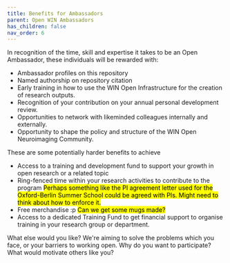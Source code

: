 ```yaml
---
title: Benefits for Ambassadors
parent: Open WIN Ambassadors
has_children: false
nav_order: 6
---
```


In recognition of the time, skill and expertise it takes to be an Open Ambassador, these individuals will be rewarded with:
- Ambassador profiles on this repository
- Named authorship on repository citation
- Early training in how to use the WIN Open Infrastructure for the creation of research outputs.
- Recognition of your contribution on your annual personal development review.
- Opportunities to network with likeminded colleagues internally and externally.
- Opportunity to shape the policy and structure of the WIN Open Neuroimaging Community.

These are some potentially harder benefits to achieve
- Access to a training and development fund to support your growth in open research or a related topic
- Ring-fenced time within your research activities to contribute to the program <mark>Perhaps something like the  PI agreement letter used for the Oxford-Berlin Summer School could be agreed with PIs. Might need to think about how to enforce it.</mark>
- Free merchandise :p <mark>Can we get some mugs made?</mark>
- Access to a dedicated Training Fund to get financial support to organise training in your research group or department.

What else would you like? We're aiming to solve the problems which you face, or your barriers to working open. Why do you want to participate? What would motivate others like you?
